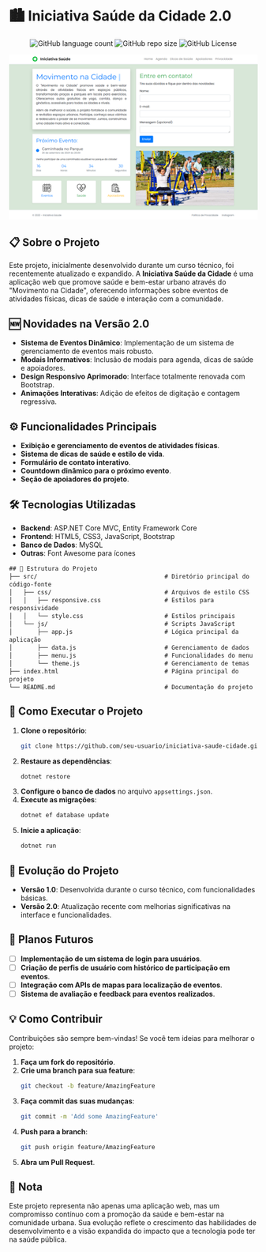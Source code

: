 # 🏙️ Iniciativa Saúde da Cidade 2.0

<p align="center">
  <!-- Contador de linguagens do GitHub -->
  <img alt="GitHub language count" src="https://img.shields.io/github/languages/count/devAndreotti/healthy-city-mvc?color=FFF&labelColor=d6e5d6&style=flat-square">
  <!-- Tamanho do repositório no GitHub -->
  <img alt="GitHub repo size" src="https://img.shields.io/github/repo-size/devAndreotti/healthy-city-mvc?color=FFF&labelColor=d6e5d6&style=flat-square">
  <!-- Último commit no GitHub -->
  <img alt="GitHub License" src="https://img.shields.io/github/license/devAndreotti/devAndreotti?color=FFF&labelColor=d6e5d6&style=flat-square">
</p>

<div align="center">
  <img src="./projeto-novo.png" alt="Página Inicial da Iniciativa Saúde da Cidade 2.0">
</div>

## 📋 Sobre o Projeto
Este projeto, inicialmente desenvolvido durante um curso técnico, foi recentemente atualizado e expandido. A **Iniciativa Saúde da Cidade** é uma aplicação web que promove saúde e bem-estar urbano através do "Movimento na Cidade", oferecendo informações sobre eventos de atividades físicas, dicas de saúde e interação com a comunidade.

## 🆕 Novidades na Versão 2.0
- **Sistema de Eventos Dinâmico**: Implementação de um sistema de gerenciamento de eventos mais robusto.
- **Modais Informativos**: Inclusão de modais para agenda, dicas de saúde e apoiadores.
- **Design Responsivo Aprimorado**: Interface totalmente renovada com Bootstrap.
- **Animações Interativas**: Adição de efeitos de digitação e contagem regressiva.

## ⚙️ Funcionalidades Principais
- **Exibição e gerenciamento de eventos de atividades físicas**.
- **Sistema de dicas de saúde e estilo de vida**.
- **Formulário de contato interativo**.
- **Countdown dinâmico para o próximo evento**.
- **Seção de apoiadores do projeto**.

## 🛠 Tecnologias Utilizadas
- **Backend**: ASP.NET Core MVC, Entity Framework Core
- **Frontend**: HTML5, CSS3, JavaScript, Bootstrap
- **Banco de Dados**: MySQL
- **Outras**: Font Awesome para ícones

```
## 📂 Estrutura do Projeto
├── src/                                    # Diretório principal do código-fonte
│   ├── css/                                # Arquivos de estilo CSS
│   │   ├── responsive.css                  # Estilos para responsividade
│   │   └── style.css                       # Estilos principais
│   └── js/                                 # Scripts JavaScript
│       ├── app.js                          # Lógica principal da aplicação
│       ├── data.js                         # Gerenciamento de dados
│       ├── menu.js                         # Funcionalidades do menu
│       └── theme.js                        # Gerenciamento de temas
├── index.html                              # Página principal do projeto
└── README.md                               # Documentação do projeto
```

## 🚀 Como Executar o Projeto
1. **Clone o repositório**:
   ```bash
   git clone https://github.com/seu-usuario/iniciativa-saude-cidade.git
   ```
2. **Restaure as dependências**:
   ```bash
   dotnet restore
   ```
3. **Configure o banco de dados** no arquivo `appsettings.json`.
4. **Execute as migrações**:
   ```bash
   dotnet ef database update
   ```
5. **Inicie a aplicação**:
   ```bash
   dotnet run
   ```

## 🔄 Evolução do Projeto
- **Versão 1.0**: Desenvolvida durante o curso técnico, com funcionalidades básicas.
- **Versão 2.0**: Atualização recente com melhorias significativas na interface e funcionalidades.

## 🔮 Planos Futuros
- [ ] **Implementação de um sistema de login para usuários**.
- [ ] **Criação de perfis de usuário com histórico de participação em eventos**.
- [ ] **Integração com APIs de mapas para localização de eventos**.
- [ ] **Sistema de avaliação e feedback para eventos realizados**.

## 💡 Como Contribuir
Contribuições são sempre bem-vindas! Se você tem ideias para melhorar o projeto:
1. **Faça um fork do repositório**.
2. **Crie uma branch para sua feature**:
   ```bash
   git checkout -b feature/AmazingFeature
   ```
3. **Faça commit das suas mudanças**:
   ```bash
   git commit -m 'Add some AmazingFeature'
   ```
4. **Push para a branch**:
   ```bash
   git push origin feature/AmazingFeature
   ```
5. **Abra um Pull Request**.

## 📝 Nota
Este projeto representa não apenas uma aplicação web, mas um compromisso contínuo com a promoção da saúde e bem-estar na comunidade urbana. Sua evolução reflete o crescimento das habilidades de desenvolvimento e a visão expandida do impacto que a tecnologia pode ter na saúde pública.
